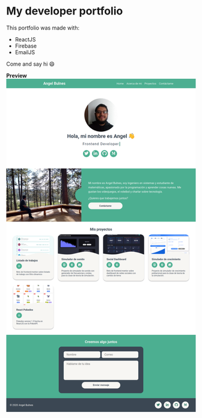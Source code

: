 # My developer portfolio

This portfolio was made with: 
- ReactJS
- Firebase
- EmailJS

Come and say hi 😄

**Preview**
<img src="public/assets/img/preview.png">

